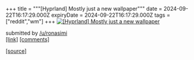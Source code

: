 +++
title = """[Hyprland] Mostly just a new wallpaper"""
date = 2024-09-22T16:17:29.000Z
expiryDate = 2024-09-22T16:17:29.000Z
tags = ["reddit","wm"]
+++
[![[Hyprland] Mostly just a new wallpaper](https://preview.redd.it/sjrrij7kydqd1.png?width=640&crop=smart&auto=webp&s=d988d1c4adb6da5bc0d2673064ea3367396affb2 "[Hyprland] Mostly just a new wallpaper")](https://www.reddit.com/r/unixporn/comments/1fmx0w9/hyprland_mostly_just_a_new_wallpaper/)

submitted by [/u/ronasimi](https://www.reddit.com/user/ronasimi)  
[\[link\]](https://i.redd.it/sjrrij7kydqd1.png) [\[comments\]](https://www.reddit.com/r/unixporn/comments/1fmx0w9/hyprland_mostly_just_a_new_wallpaper/)

[[source]](https://www.reddit.com/r/unixporn/comments/1fmx0w9/hyprland_mostly_just_a_new_wallpaper/)
